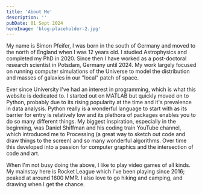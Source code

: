 ```yaml
---
title: 'About Me'
description: ''
pubDate: 01 Sept 2024
heroImage: 'blog-placeholder-2.jpg'
---
```

My name is Simon Pfeifer, I was born in the south of Germany and moved to the north of England when I was 12 years old. I studied Astrophysics and completed my PhD in 2020. Since then I have worked as a post-doctoral research scientist in Potsdam, Germany until 2024. My work largely focused on running computer simulations of the Universe to model the distribution and masses of galaxies in our "local" patch of space.

Ever since University I've had an interest in programming, which is what this website is dedicated to. I started out on MATLAB but quickly moved on to Python, probably due to its rising popularity at the time and it's prevalence in data analysis. Python really is a wonderful language to start with as its barrier for entry is relatively low and its plethora of packages enables you to do so many different things. My biggest inspiration, especially in the beginning, was Daniel Shiffman and his coding train YouTube channel, which introduced me to Processing (a great way to sketch out code and draw things to the screen) and so many wonderful algorithms. Over time this developed into a passion for computer graphics and the intersection of code and art.

When I'm not busy doing the above, I like to play video games of all kinds. My mainstay here is Rocket League which I've been playing since 2016; peaked at around 1600 MMR. I also love to go hiking and camping, and drawing when I get the chance.

